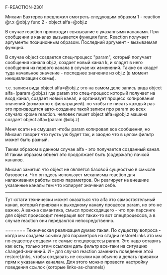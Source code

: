 F-REACTION-2301

Михаил Бахтерев предложил смотреть следующим образом
1 - reaction @r.x @obj.y func
2 - object alfa=@obj.z

В случае reaction происходит связывание с указанными каналами. При сообщении в каналах вызывается функция func.
Reaction получает аргументы позиционным образом. Последний аргумент - вызываемая функция.

В случае object создается спец-процесс "param", который получает сообщения канала obj.z,
создает новый канал k, и кладет в него сообщения из первого канала в случае их изменений.
Также он кладет туда начальное значение - последнее значение из obj.z (в момент инициализации схемы).

   т.е. записи вида object alfa=@obj.z это на самом деле запись вида object alfa=(param @obj.z) где param это спец-процесс
   который получает на вход канал, создает новый канал, и организует процесс копирования значений (возможно с фильтрацией).
   но чтобы не писать каждый раз это производится авто-создание такой записи про param во всех случаях кроме reaction.
   человек пишет object alfa=@obj.z машина создает object alfa=(param @obj.z)

Меня ксати не смущает чтобы param копировал все сообщения, но Михаил говорит что пусть уж будет так,
и заодно что в целом фильтр может быть разный.

Таким образом в данном случае alfa - это получается созданный канал. И таким образом объект это продолжает
быть (содержать) пачкой каналов.

Михаил заметил что object не является базовой сущностью в смысле базовости. Что он здесь использует механизмы 
reaction для налаживания работы своих параметров. Он реагирует на внешние указанные каналы тем что копирует значения
себе.

-----

Тут кстати технически может оказаться что alfa это самостоятельный канал, который привязан к выходному каналу процесса param,
но это не важно. А важна семантика, смысл происходящего - что при парсинге для object происходит
генерация вот таких-то вот спецпроцессов, а в случае reaction они передаются непосредственно.

=======
Техническая реализация думаю такая. По существу вопроса - когда мы создаем ссылки для параметров на стадии restoreLinks
это мы по существу создаем те самые спецпроцессы param. Это надо оставить как есть, только этим ссылкам дать фильтр все-таки
на ситуацию changed-значений. И - для случая reaction заменить поведение этой restoreLinks, чтобы создавать не ссылки
как обычно а делать привязки прям к указанным каналам. Для этого можно провести настройку поведения ссылок (которые links-as-channels)
